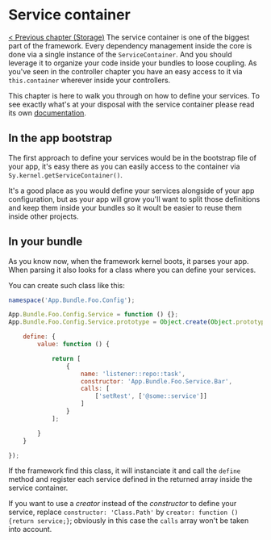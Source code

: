 # Service container

[< Previous chapter (Storage)](storage.md)
The service container is one of the biggest part of the framework. Every dependency management inside the core is done via a single instance of the `ServiceContainer`. And you should leverage it to organize your code inside your bundles to loose coupling. As you've seen in the controller chapter you have an easy access to it via `this.container` wherever inside your controllers.

This chapter is here to walk you through on how to define your services. To see exactly what's at your disposal with the service container please read its own [documentation](../Service-container.md).

## In the app bootstrap

The first approach to define your services would be in the bootstrap file of your app, it's easy there as you can easily access to the container via `Sy.kernel.getServiceContainer()`.

It's a good place as you would define your services alongside of your app configuration, but as your app will grow you'll want to split those definitions and keep them inside your bundles so it woult be easier to reuse them inside other projects.

## In your bundle

As you know now, when the framework kernel boots, it parses your app. When parsing it also looks for a class where you can define your services.

You can create such class like this:
```js
namespace('App.Bundle.Foo.Config');

App.Bundle.Foo.Config.Service = function () {};
App.Bundle.Foo.Config.Service.prototype = Object.create(Object.prototype, {

    define: {
        value: function () {

            return [
                {
                    name: 'listener::repo::task',
                    constructor: 'App.Bundle.Foo.Service.Bar',
                    calls: [
                        ['setRest', ['@some::service']]
                    ]
                }
            ];

        }
    }

});
```
If the framework find this class, it will instanciate it and call the `define` method and register each service defined in the returned array inside the service container.

If you want to use a *creator* instead of the *constructor* to define your service, replace `constructor: 'Class.Path'` by `creator: function () {return service;}`; obviously in this case the `calls` array won't be taken into account.